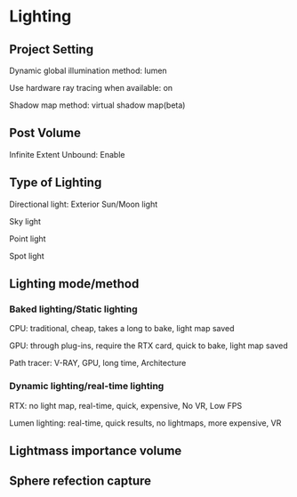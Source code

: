# Lighting

## Project Setting
Dynamic global illumination method: lumen

Use hardware ray tracing when available: on

Shadow map method: virtual shadow map(beta)

## Post Volume
Infinite Extent Unbound: Enable

## Type of Lighting
Directional light: Exterior Sun/Moon light

Sky light

Point light

Spot light

## Lighting mode/method

### Baked lighting/Static lighting
CPU: traditional, cheap, takes a long to bake, light map saved

GPU: through plug-ins, require the RTX card, quick to bake, light map saved

Path tracer: V-RAY, GPU, long time, Architecture

### Dynamic lighting/real-time lighting
RTX: no light map, real-time, quick, expensive, No VR, Low FPS

Lumen lighting: real-time, quick results, no lightmaps, more expensive, VR

## Lightmass importance volume
## Sphere refection capture

